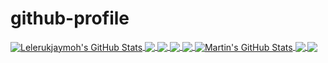 # github-profile

<a href="https://github.com/lelerukjaymoh">
  <img align="center" src="https://github-readme-stats.vercel.app/api/top-langs/?username=lelerukjaymoh&count_private=true&langs_count=4&show_icons=true&theme=radical" alt="Lelerukjaymoh's GitHub Stats"/>
</a>
<a href="https://github.com/lelerukjaymoh">
  <img align="center" src="https://github-readme-stats.vercel.app/api?username=lelerukjaymoh&show_icons=true&line_height=27&count_private=true& alt="Lelerukjaymoh's GitHub Stats" />
</a>

<a href="https://github.com/lelerukjaymoh/django-startproject">
  <img align="center" src="https://github-readme-stats.vercel.app/api/pin/?username=lelerukjaymoh&repo=django-startproject&theme=algolia" />
</a>


<a href="https://github.com/lelerukjaymoh/telepay">
  <img align="center" src="https://github-readme-stats.vercel.app/api/pin/?username=lelerukjaymoh&repo=telepay&theme=algolia" />
</a>




<a href="https://github.com/MartinHeinz/MartinHeinz">
  <img align="center" src="https://github-readme-stats.vercel.app/api/top-langs/?username=MartinHeinz&hide=java,html&theme=radical" />
</a>
<a href="https://github.com/MartinHeinz/MartinHeinz">
  <img align="center" src="https://github-readme-stats.vercel.app/api?username=MartinHeinz&show_icons=true&line_height=27&count_private=true&theme=radical" alt="Martin's GitHub Stats" />
</a>

<a href="https://github.com/MartinHeinz/python-project-blueprint">
  <img align="center" src="https://github-readme-stats.vercel.app/api/pin/?username=MartinHeinz&repo=python-project-blueprint&theme=radical" />
</a>


<a href="https://github.com/MartinHeinz/go-project-blueprint">
  <img align="center" src="https://github-readme-stats.vercel.app/api/pin/?username=MartinHeinz&repo=go-project-blueprint&theme=radical" />
</a> 
